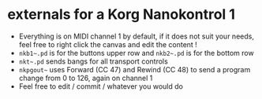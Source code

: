 # externals for a Korg Nanokontrol 1

- Everything is on MIDI channel 1 by default, if it does not suit your needs, feel free to right click the canvas and edit the content !
- `nkb1~.pd` is for the buttons upper row and `nkb2~.pd` is for the bottom row
- `nkt~.pd` sends bangs for all transport controls
- `nkpgout~` uses Forward (CC 47) and Rewind (CC 48) to send a program change from 0 to 126, again on channel 1
- Feel free to edit / commit / whatever you would do
